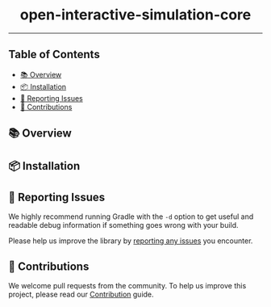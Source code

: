 <div align="center">

# open-interactive-simulation-core

</div>

---

## Table of Contents
- [📚 Overview](#-overview)
- [📦 Installation](#-installation)
- [🐞 Reporting Issues](#-reporting-issues)
- [🤝 Contributions](#-contributions)

## 📚 Overview

## 📦 Installation

## 🐞 Reporting Issues

We highly recommend running Gradle with the ```-d```
option to get useful and readable debug information if something goes wrong with your build.

Please help us improve the library
by [reporting any issues](https://github.com/jfrog/artifactory-gradle-plugin/issues/new/choose) you encounter.

## 🤝 Contributions

We welcome pull requests from the community. To help us improve this project, please read
our [Contribution](./CONTRIBUTING.md#-guidelines) guide.